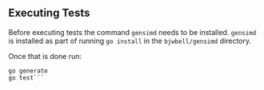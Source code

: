 ## Executing Tests
Before executing tests the command `gensimd` needs to be installed.
`gensimd` is installed as part of running `go install` in the `bjwbell/gensimd` directory.

Once that is done run:
```
go generate
go test```
